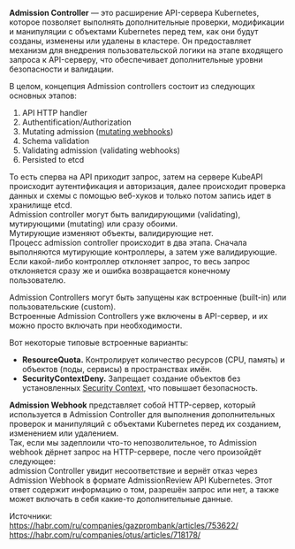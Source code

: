 **Admission Controller** — это расширение API-сервера Kubernetes, которое позволяет выполнять дополнительные проверки, модификации и манипуляции с объектами Kubernetes перед тем, как они будут созданы, изменены или удалены в кластере. Он предоставляет механизм для внедрения пользовательской логики на этапе входящего запроса к API-серверу, что обеспечивает дополнительные уровни безопасности и валидации.

В целом, концепция Admission controllers состоит из следующих основных этапов:
1. API HTTP handler
2. Authentification/Authorization
3. Mutating admission ([mutating webhooks](mutation_admission_webhook.md))
4. Schema validation
5. Validating admission (validating webhooks)
6. Persisted to etcd

То есть сперва на API приходит запрос, затем на сервере KubeAPI происходит аутентификация и авторизация, далее происходит проверка данных и схемы с помощью веб-хуков и только потом запись идет в хранилище etcd.<br>
Admission controller могут быть валидирующими (validating), мутирующими (mutating) или сразу обоими.<br>
Мутирующие изменяют объекты, валидирующие нет.<br>
Процесс admission controller происходит в два этапа. Сначала выполняются мутирующие контроллеры, а затем уже валидирующие. Если какой-либо контроллер отклоняет запрос, то весь запрос отклоняется сразу же и ошибка возвращается конечному пользователю.

Admission Controllers могут быть запущены как встроенные (built-in) или пользовательские (custom).<br>
Встроенные Admission Controllers уже включены в API-сервер, и их можно просто включать при необходимости.

Вот некоторые типовые встроенные варианты:
* **ResourceQuota.** Контролирует количество ресурсов (CPU, память) и объектов (поды, сервисы) в пространствах имён.
* **SecurityContextDeny.** Запрещает создание объектов без установленных [Security Context](psa.md), что повышает безопасность.

**Admission Webhook** представляет собой HTTP-сервер, который используется в Admission Controller для выполнения дополнительных проверок и манипуляций с объектами Kubernetes перед их созданием, изменением или удалением.<br>
Так, если мы задеплоили что-то непозволительное, то Admission webhook дёрнет запрос на HTTP-сервере, после чего произойдёт следующее:<br>
admission Controller увидит несоответствие и вернёт отказ через Admission Webhook в формате AdmissionReview API Kubernetes. Этот ответ содержит информацию о том, разрешён запрос или нет, а также может включать в себя какие-то дополнительные данные.

Источники:<br>
https://habr.com/ru/companies/gazprombank/articles/753622/<br>
https://habr.com/ru/companies/otus/articles/718178/<br>
